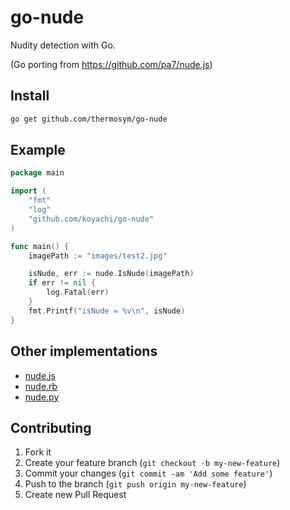 # go-nude

Nudity detection with Go.

(Go porting from https://github.com/pa7/nude.js)

## Install
```bash
go get github.com/thermosym/go-nude
```

## Example

```go
package main

import (
	"fmt"
	"log"
    "github.com/koyachi/go-nude"
)

func main() {
	imagePath := "images/test2.jpg"

	isNude, err := nude.IsNude(imagePath)
	if err != nil {
		log.Fatal(err)
	}
	fmt.Printf("isNude = %v\n", isNude)
}

```

## Other implementations

- [nude.js](http://www.patrick-wied.at/static/nudejs/)
- [nude.rb](https://github.com/mitukiii/nude.rb)
- [nude.py](https://github.com/hhatto/nude.py)


## Contributing

1. Fork it
2. Create your feature branch (`git checkout -b my-new-feature`)
3. Commit your changes (`git commit -am 'Add some feature'`)
4. Push to the branch (`git push origin my-new-feature`)
5. Create new Pull Request
